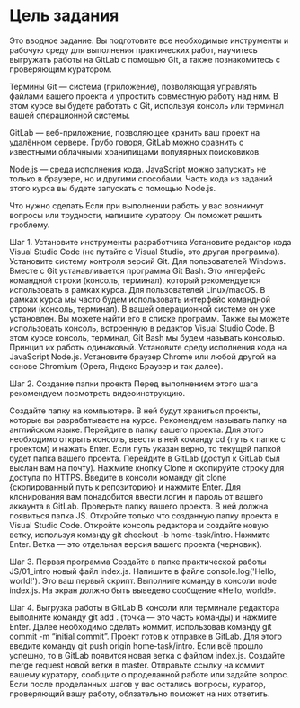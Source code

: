 # Цель задания
Это вводное задание. Вы подготовите все необходимые инструменты и рабочую среду для выполнения практических работ, научитесь выгружать работы на GitLab c помощью Git, а также познакомитесь с проверяющим куратором.

Термины
Git — система (приложение), позволяющая управлять файлами вашего проекта и упростить совместную работу над ним. В этом курсе вы будете работать с Git, используя консоль или терминал вашей операционной системы.

GitLab — веб-приложение, позволяющее хранить ваш проект на удалённом сервере. Грубо говоря, GitLab можно сравнить с известными облачными хранилищами популярных поисковиков.

Node.js — среда исполнения кода. JavaScript можно запускать не только в браузере, но и другими способами. Часть кода из заданий этого курса вы будете запускать с помощью Node.js.


Что нужно сделать
Если при выполнении работы у вас возникнут вопросы или трудности, напишите куратору. Он поможет решить проблему.

Шаг 1. Установите инструменты разработчика
Установите редактор кода Visual Studio Code (не путайте с Visual Studio, это другая программа).
Установите систему контроля версий Git.
Для пользователей Windows. Вместе с Git устанавливается программа Git Bash. Это интерфейс командной строки (консоль, терминал), который рекомендуется использовать в рамках курса.
Для пользователей Linux/macOS. В рамках курса мы часто будем использовать интерфейс командной строки (консоль, терминал). В вашей операционной системе он уже установлен. Вы можете найти его в списке программ.
Также вы можете использовать консоль, встроенную в редактор Visual Studio Code. В этом курсе консоль, терминал, Git Bash мы будем называть консолью. Принцип их работы одинаковый.
Установите среду исполнения кода на JavaScript Node.js.
Установите браузер Chrome или любой другой на основе Chromium (Opera, Яндекс Браузер и так далее).

Шаг 2. Создание папки проекта
Перед выполнением этого шага рекомендуем посмотреть видеоинструкцию.

Создайте папку на компьютере. В ней будут храниться проекты, которые вы разрабатываете на курсе. Рекомендуем называть папку на английском языке.
Перейдите в папку вашего проекта. Для этого необходимо открыть консоль, ввести в ней команду cd {путь к папке с проектом} и нажать Enter. Если путь указан верно, то текущей папкой будет папка вашего проекта.
Перейдите в GitLab (доступ к GitLab был выслан вам на почту). Нажмите кнопку Clone и скопируйте строку для доступа по HTTPS.
Введите в консоли команду git clone {скопированный путь к репозиторию} и нажмите Enter. Для клонирования вам понадобится ввести логин и пароль от вашего аккаунта в GitLab.
Проверьте папку вашего проекта. В ней должна появиться папка JS.
Откройте только что созданную папку проекта в Visual Studio Code.
Откройте консоль редактора и создайте новую ветку, используя команду git checkout -b home-task/intro. Нажмите Enter. Ветка — это отдельная версия вашего проекта (черновик).

Шаг 3. Первая программа
Создайте в папке практической работы JS/01_intro новый файл index.js.
Напишите в файле console.log('Hello, world!'). Это ваш первый скрипт.
Выполните команду в консоли node index.js. На экран должно быть выведено сообщение «Hello, world!».

Шаг 4. Выгрузка работы в GitLab
В консоли или терминале редактора выполните команду git add . (точка — это часть команды) и нажмите Enter.
Далее необходимо сделать коммит, использовав команду git commit -m “initial commit”.
Проект готов к отправке в GitLab. Для этого введите команду git push origin home-task/intro. Если всё прошло успешно, то в GitLab появится новая ветка с файлом index.js.
Создайте merge request новой ветки в master.
Отправьте ссылку на коммит вашему куратору, сообщите о проделанной работе или задайте вопрос.
Если после проделанных шагов у вас остались вопросы, куратор, проверяющий вашу работу, обязательно поможет на них ответить.